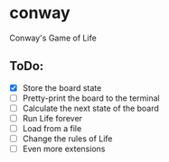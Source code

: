 # conway
Conway's Game of Life

## ToDo:
- [x] Store the board state
- [ ] Pretty-print the board to the terminal
- [ ] Calculate the next state of the board
- [ ] Run Life forever
- [ ] Load from a file
- [ ] Change the rules of Life
- [ ] Even more extensions
